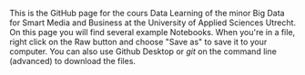 This is the GitHub page for the cours Data Learning of the minor Big Data for Smart Media and Business at the University of Applied Sciences Utrecht. On this page you will find several example Notebooks. When you're in a file, right click on the Raw button and choose "Save as" to save it to your computer. You can also use Github Desktop or *git* on the command line (advanced) to download the files.
